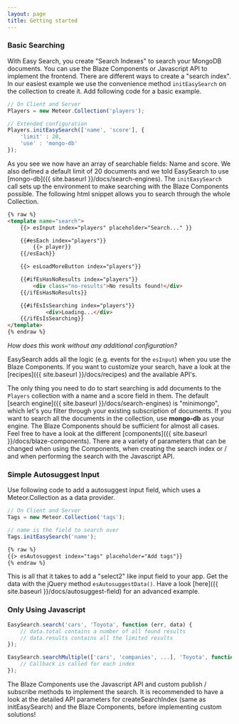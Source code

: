 ```yaml
---
layout: page
title: Getting started
---
```


### Basic Searching

With Easy Search, you create "Search Indexes" to search your MongoDB documents. You can use the Blaze Components or
Javascript API to implement the frontend. There are different ways to create a "search index". In our easiest example we use the
convenience method ```initEasySearch``` on the collection to create it. Add following code for a basic example.

```javascript
// On Client and Server
Players = new Meteor.Collection('players');

// Extended configuration
Players.initEasySearch(['name', 'score'], {
    'limit' : 20,
    'use' : 'mongo-db'
});
```

As you see we now have an array of searchable fields: Name and score. We also defined a default limit of 20
documents and we told EasySearch to use [mongo-db]({{ site.baseurl }}/docs/search-engines). The ```initEasySearch``` call sets up the
environment to make searching with the Blaze Components possible. The following html snippet allows you to search through the whole Collection.

```html
{% raw %}
<template name="search">
    {{> esInput index="players" placeholder="Search..." }}

    {{#esEach index="players"}}
        {{> player}}
    {{/esEach}}

    {{> esLoadMoreButton index="players"}}

    {{#ifEsHasNoResults index="players"}}
        <div class="no-results">No results found!</div>
    {{/ifEsHasNoResults}}

    {{#ifEsIsSearching index="players"}}
            <div>Loading...</div>
    {{/ifEsIsSearching}}
</template>
{% endraw %}
```

_How does this work without any additional configuration?_ 

EasySearch adds all the logic (e.g. events for the ```esInput```) when you use the Blaze Components.
If you want to customize your search, have a look at the [recipes]({{ site.baseurl }}/docs/recipes) and the available API's.

The only thing you need to do to start searching is add documents to the ```Players``` collection with a name and a score field in them.
The default [search engine]({{ site.baseurl }}/docs/search-engines) is "minimongo", which let's you filter through your existing subscription of documents. 
If you want to search all the documents in the collection, use __mongo-db__ as your engine.
The Blaze Components should be sufficient for almost all cases. Feel free to have a look at the different [components]({{ site.baseurl }}/docs/blaze-components).
There are a variety of parameters that can be changed when using the Components, when creating the search index or / and when performing the 
search with the Javascript API.

### Simple Autosuggest Input

Use following code to add a autosuggest input field, which uses a Meteor.Collection as a data provider.

```javascript
// On Client and Server
Tags = new Meteor.Collection('tags');

// name is the field to search over
Tags.initEasySearch('name');
```

```html
{% raw %}
{{> esAutosuggest index="tags" placeholder="Add tags"}}
{% endraw %}
```

This is all that it takes to add a "select2" like input field to your app. Get the data with the jQuery method ``esAutosuggestData()``. Have a look [here]({{ site.baseurl }}/docs/autosuggest-field) for an advanced example.


### Only Using Javascript

```javascript
EasySearch.search('cars', 'Toyota', function (err, data) {
    // data.total contains a number of all found results
    // data.results contains all the limited results
});

EasySearch.searchMultiple(['cars', 'companies', ...], 'Toyota', function (err, data) {
    // Callback is called for each index 
});
```

The Blaze Components use the Javascript API and custom publish / subscribe methods to implement the search. It is recommended to have a look at
the detailed API parameters for createSearchIndex (same as initEasySearch) and the Blaze Components, before implementing custom solutions!
